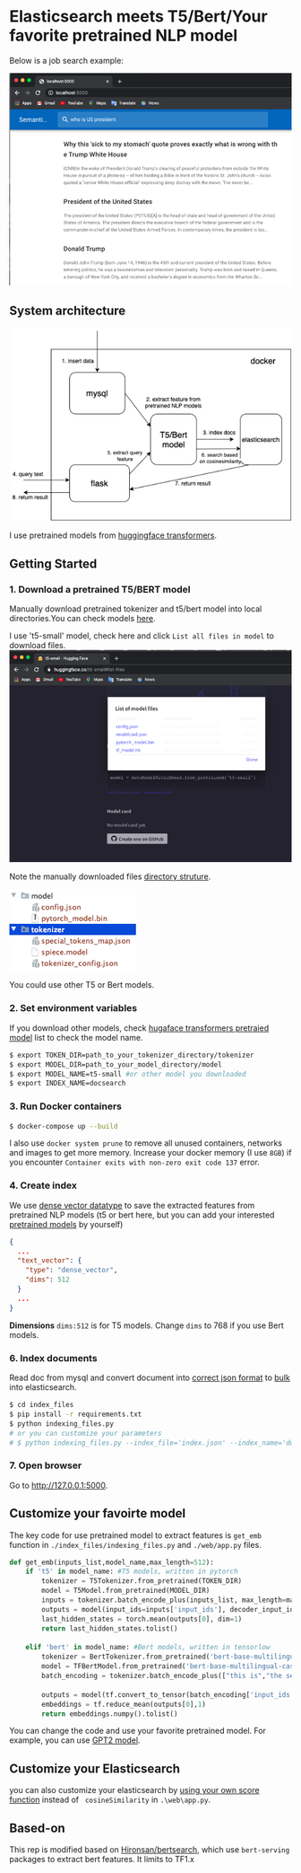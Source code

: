 # Elasticsearch meets T5/Bert/Your favorite pretrained NLP model 

Below is a job search example:

![An example of bertsearch](./pics/search_result.png)

## System architecture

![System architecture](./pics/sys_architecture.png)

I use pretrained models from [huggingface transformers](https://github.com/huggingface/transformers).
## Getting Started

### 1. Download a pretrained T5/BERT model

Manually download pretrained tokenizer and t5/bert model into local directories.You can check models [here](https://huggingface.co/models).

I use 't5-small' model, check here and click `List all files in model` to download files.
![Download models](./pics/model_download.png)

Note the manually downloaded files [directory struture](https://github.com/huggingface/transformers/issues/856).

![Directory structure](./pics/directory_structure.png)

You could use other T5 or Bert models.

### 2. Set environment variables

If you download other models, check [hugaface transformers pretraied model](https://huggingface.co/transformers/pretrained_models.html) list to check the model name.

```bash
$ export TOKEN_DIR=path_to_your_tokenizer_directory/tokenizer
$ export MODEL_DIR=path_to_your_model_directory/model
$ export MODEL_NAME=t5-small #or other model you downloaded
$ export INDEX_NAME=docsearch
```

### 3. Run Docker containers

```bash
$ docker-compose up --build
```
I also use `docker system prune` to remove all unused containers, networks and images to get more memory. Increase your docker memory (I use `8GB`) if you encounter `Container exits with non-zero exit code 137` error.


### 4. Create index
We use [dense vector datatype](https://www.elastic.co/guide/en/elasticsearch/reference/current/dense-vector.html) to save the extracted features from pretrained NLP models (t5 or bert here, but you can add your interested [pretrained models](https://huggingface.co/transformers/pretrained_models.html) by yourself)


```json
{
  ...
  "text_vector": {
    "type": "dense_vector",
    "dims": 512
  }
  ...
}
```
**Dimensions** `dims:512` is for T5 models. Change `dims` to 768 if you use Bert models.

### 6. Index documents

Read doc from mysql and convert document into [correct json format](https://elasticsearch-py.readthedocs.io/en/master/helpers.html) to [bulk](https://www.elastic.co/guide/en/elasticsearch/reference/current/docs-bulk.html) into elasticsearch.

```bash
$ cd index_files
$ pip install -r requirements.txt
$ python indexing_files.py
# or you can customize your parameters
# $ python indexing_files.py --index_file='index.json' --index_name='docsearch' --data='documents.jsonl'
```

### 7. Open browser

Go to <http://127.0.0.1:5000>.

## Customize your favoirte model
The key code for use pretrained model to extract features is `get_emb` function in `./index_files/indexing_files.py` and `./web/app.py` files.

```python
def get_emb(inputs_list,model_name,max_length=512):
    if 't5' in model_name: #T5 models, written in pytorch
        tokenizer = T5Tokenizer.from_pretrained(TOKEN_DIR)
        model = T5Model.from_pretrained(MODEL_DIR)
        inputs = tokenizer.batch_encode_plus(inputs_list, max_length=max_length, pad_to_max_length=True,return_tensors="pt")
        outputs = model(input_ids=inputs['input_ids'], decoder_input_ids=inputs['input_ids'])
        last_hidden_states = torch.mean(outputs[0], dim=1)
        return last_hidden_states.tolist()

    elif 'bert' in model_name: #Bert models, written in tensorlow
        tokenizer = BertTokenizer.from_pretrained('bert-base-multilingual-cased')
        model = TFBertModel.from_pretrained('bert-base-multilingual-cased')
        batch_encoding = tokenizer.batch_encode_plus(["this is","the second","the thrid"], max_length=max_length, pad_to_max_length=True)

        outputs = model(tf.convert_to_tensor(batch_encoding['input_ids']))
        embeddings = tf.reduce_mean(outputs[0],1)
        return embeddings.numpy().tolist()
```

You can change the code and use your favorite pretrained model. For example, you can use [GPT2 model](https://huggingface.co/transformers/model_doc/gpt2.html#tfgpt2model).

## Customize your Elasticsearch
you can also customize your elasticsearch by [using your own score function](https://www.elastic.co/guide/en/elasticsearch/reference/current/query-dsl-script-score-query.html) instead of ` cosineSimilarity` in `.\web\app.py`.

## Based-on
This rep is modified based on [Hironsan/bertsearch](https://github.com/Hironsan/bertsearch), which use `bert-serving` packages to extract bert features. It limits to TF1.x
